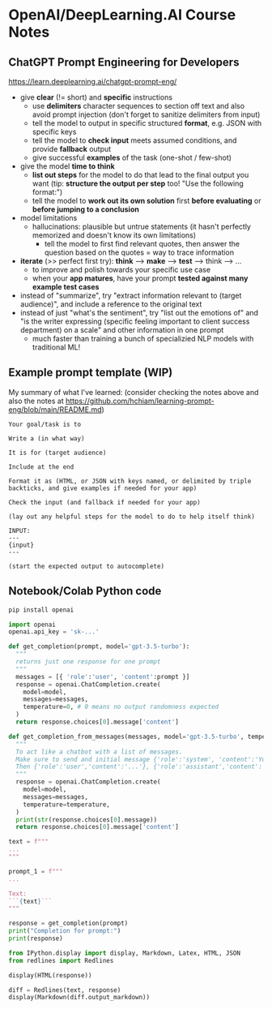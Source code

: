 # OpenAI/DeepLearning.AI Course Notes

## ChatGPT Prompt Engineering for Developers

https://learn.deeplearning.ai/chatgpt-prompt-eng/

- give **clear** (!= short) and **specific** instructions
  - use **delimiters** character sequences to section off text and also avoid prompt injection (don't forget to sanitize delimiters from input)
  - tell the model to output in specific structured **format**, e.g. JSON with specific keys
  - tell the model to **check input** meets assumed conditions, and provide **fallback** output
  - give successful **examples** of the task (one-shot / few-shot)
- give the model **time to think**
  - **list out steps** for the model to do that lead to the final output you want (tip: **structure the output per step** too! "Use the following format:")
  - tell the model to **work out its own solution** first **before evaluating** or **before jumping to a conclusion**
- model limitations
  - hallucinations: plausible but untrue statements (it hasn't perfectly memorized and doesn't know its own limitations)
    - tell the model to first find relevant quotes, then answer the question based on the quotes = way to trace information
- **iterate** (>> perfect first try): **think** --> **make** --> **test** --> think --> ...
  - to improve and polish towards your specific use case
  - when your **app matures**, have your prompt **tested against many example test cases**
- instead of "summarize", try "extract information relevant to (target audience)", and include a reference to the original text
- instead of just "what's the sentiment", try "list out the emotions of" and "is the writer expressing (specific feeling important to client success department) on a scale" and other information in one prompt
  - much faster than training a bunch of specializied NLP models with traditional ML!

## Example prompt template (WIP)

My summary of what I've learned: (consider checking the notes above and also the notes at https://github.com/hchiam/learning-prompt-eng/blob/main/README.md)

```text
Your goal/task is to

Write a (in what way)

It is for (target audience)

Include at the end

Format it as (HTML, or JSON with keys named, or delimited by triple backticks, and give examples if needed for your app)

Check the input (and fallback if needed for your app)

(lay out any helpful steps for the model to do to help itself think)

INPUT:
---
{input}
---

(start the expected output to autocomplete)
```

## Notebook/Colab Python code

```sh
pip install openai
```

```py
import openai
openai.api_key = 'sk-...'

def get_completion(prompt, model='gpt-3.5-turbo'):
  """
  returns just one response for one prompt
  """
  messages = [{ 'role':'user', 'content':prompt }]
  response = openai.ChatCompletion.create(
    model=model,
    messages=messages,
    temperature=0, # 0 means no output randomness expected
  )
  return response.choices[0].message['content']

def get_completion_from_messages(messages, model='gpt-3.5-turbo', temperature=0):
  """
  To act like a chatbot with a list of messages.
  Make sure to send and initial message {'role':'system', 'content':'You are an assistant that...'} to guide the chatbot without this content being part of the actual conversation.
  Then {'role':'user','content':'...'}, {'role':'assistant','content':'...'}, ...
  """
  response = openai.ChatCompletion.create(
    model=model,
    messages=messages,
    temperature=temperature,
  )
  print(str(response.choices[0].message))
  return response.choices[0].message['content']

text = f"""
...
"""

prompt_1 = f"""
...

Text:
```{text}```
"""

response = get_completion(prompt)
print("Completion for prompt:")
print(response)
```

```py
from IPython.display import display, Markdown, Latex, HTML, JSON
from redlines import Redlines

display(HTML(response))

diff = Redlines(text, response)
display(Markdown(diff.output_markdown))
```
